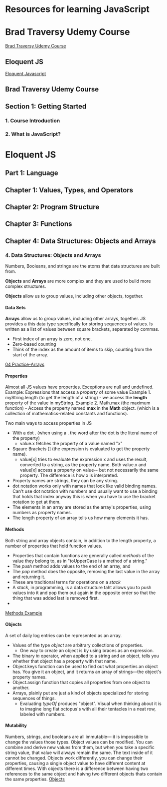 # Resources for learning JavaScript
# Brad Traversy Udemy Course
[Brad Traversy Udemy Course]("https://gale.udemy.com/course/modern-javascript-from-the-beginning/learn/lecture/37191044#overview")
## Eloquent JS
[Eloquent Javascript](https://eloquentjavascript.net/)
## Brad Traversy Udemy Course
## Section 1: Getting Started
### 1. Course Introduction
### 2. What is JavaScript?

# Eloquent JS

## Part 1: Language
## Chapter 1: Values, Types, and Operators
## Chapter 2: Program Structure
## Chapter 3: Functions
## Chapter 4: Data Structures: Objects and Arrays 

### 4. Data Structures: Objects and Arrays
Numbers, Booleans, and strings are the atoms that data structures are built from.

__Objects__ and __Arrays__ are more complex and they are used to build more complex structures. 

__Objects__ allow us to group values, including other objects, together. 

#### Data Sets
__Arrays__ allow us to group values, including other arrays, together. JS provides a this data type specifically for storing sequences of values. Is written as a list of values between square brackets, separated by commas. 
- First index of an array is zero, not one. 
- Zero-based counting
- Think of the index as the amount of items to skip, counting from the start of the array. 

[04 Practice-Arrays](./04_Practice/04_exercise.js)

#### Properties
Almost all JS values have properties. 
Exceptions are null and undefined.
Example: Expressions that access a *property* of some value
   Example 1. myString.length (to get the length of a string) - we access the __length__ property of the value in myString. 
   Example 2. Math.max (the maximum function) - Access the property named __max__ in the __Math__ object. (which is a collection of mathematics-related constants and functions). 

Two main ways to access properties in JS
- With a dot . (when using a . the word after the dot is the literal name of the property)
  - value.x fetches the property of a value named "x"
- Sqaure Brackets [] (the expression is evaluated to get the property name).
  - value[x] tries to evaluate the expression x and uses the result, converted to a string, as the property name. 
Both value.x and value[x] access a property on value-- but not necessarily the same property. The difference is how x is interpreted.  
- Property names are strings, they can be any string. 
- dot notation works only with names that look like valid binding names. Can't use dot notation with numbers and usually want to use a binding that holds that index anyway this is when you have to use the bracket notation to get at them. 
- The elements in an array are stored as the array's properties, using numbers as property names. 
- The length property of an array tells us how many elements it has. 

#### Methods
Both string and array objects contain, in addition to the length property, a number of properties that hold function values. 
- Properties that contain fucntions are generally called *methods* of the value they belong to, as in "toUpperCase is a method of a string."
- The *push* method adds values to the end of an array, and 
- The *pop* method does the opposite, removing the last value in the array and returning it.
- These are traditional terms for operations on a *stack*
- A *stack*, in programming, is a data structure taht allows you to push values into it and pop them out again in the opposite order so that the thing that was added last is removed first. 
- 
[Methods Example](./04_Practice/04_exercise.js)

#### Objects 

A set of daily log entries can be represented as an array. 
- Values of the type *object* are arbitrary collections of properties. 
  - One way to create an object is by using braces as an expression.
- The binary *in* operator, when applied to a string and an object, tells you whether that object has a property with that name.
- Object.keys function can be used to find out what properties an object has. You give it an object, and it returns an array of strings––the object's property names.
- Object.assign function that copies all properties from one object to another. 
- Arrays, plainly put are just a kind of objects specialized for storing sequences of things. 
  - Evaluating *typeOf* produces "object". Visual when thinking about it is to imagine long flat octopus's with all their tentacles in a neat row, labeled with numbers.    

#### Mutability
Numbers, strings, and booleans are all immutable–– it is impossible to change the values those types. Object values can be modified. You can combine and derive new values from them, but when you take a specific string value, that value will always remain the same. The text inside of it cannot be changed. 
Objects work differently, you can change their properties, causing a single object value to have different content at different times. With objects there is a difference between having two references to the same object and haivng two different objects thats contain the same properties. 
[Objects](./04_Practice/04_exercise.js)